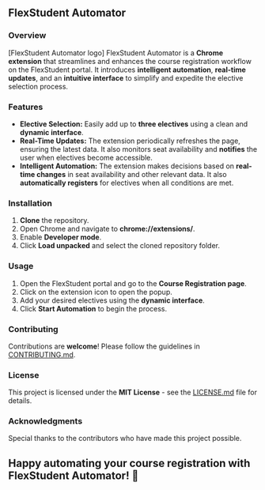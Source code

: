 ## **FlexStudent Automator**

### **Overview**

[FlexStudent Automator logo]
FlexStudent Automator is a **Chrome extension** that streamlines and enhances the course registration workflow on the FlexStudent portal. It introduces **intelligent automation**, **real-time updates**, and an **intuitive interface** to simplify and expedite the elective selection process.

### **Features**

* **Elective Selection:** Easily add up to **three electives** using a clean and **dynamic interface**.
* **Real-Time Updates:** The extension periodically refreshes the page, ensuring the latest data. It also monitors seat availability and **notifies** the user when electives become accessible.
* **Intelligent Automation:** The extension makes decisions based on **real-time changes** in seat availability and other relevant data. It also **automatically registers** for electives when all conditions are met.

### **Installation**

1. **Clone** the repository.
2. Open Chrome and navigate to **chrome://extensions/**.
3. Enable **Developer mode**.
4. Click **Load unpacked** and select the cloned repository folder.

### **Usage**

1. Open the FlexStudent portal and go to the **Course Registration page**.
2. Click on the extension icon to open the popup.
3. Add your desired electives using the **dynamic interface**.
4. Click **Start Automation** to begin the process.

### **Contributing**

Contributions are **welcome**! Please follow the guidelines in [CONTRIBUTING.md](CONTRIBUTING.md).

### **License**

This project is licensed under the **MIT License** - see the [LICENSE.md](LICENSE.md) file for details.

### **Acknowledgments**

Special thanks to the contributors who have made this project possible.

## **Happy automating your course registration with FlexStudent Automator!** 🚀

